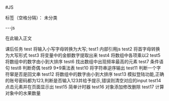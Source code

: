 ﻿#JS

标签（空格分隔）： 未分类

---js

在此输入正文

课后任务
test      将输入小写字母转换为大写;
test1     内部引用js
test2     将首字母转换为大写形式
test3     将变量中的金额数字提取出来
test4     将数组中各项乘以2
test5     将数组中的数字由小到大排序
test6     找出数组中出现频率最高的元素
test7     条件语句
test8     判断奇偶
test9     9*9乘法表
test10    将字符串逆序输出
test11    判断一个字符窜是否是回文串
test12    将数组中的数字由小到大排序
test13    模拟登陆功能,正确的账号密码都为123,判断是否输入123并给予提示,错误则清空对应的input
test14    点击元素并在页面显示出
test15    简单计时器
test16    对象添加修改删除
test17    计算对象中的水果数量


